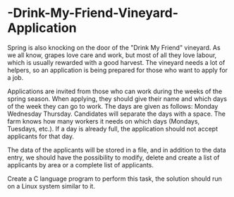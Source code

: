 # -Drink-My-Friend-Vineyard-Application

Spring is also knocking on the door of the "Drink My Friend" vineyard. 
As we all know, grapes love care and work, but most of all they love labour, which is usually rewarded with a good harvest. 
The vineyard needs a lot of helpers, so an application is being prepared for those who want to apply for a job.

Applications are invited from those who can work during the weeks of the spring season. 
When applying, they should give their name and which days of the week they can go to work. The days are given as follows: Monday Wednesday Thursday. 
Candidates will separate the days with a space. The farm knows how many workers it needs on which days (Mondays, Tuesdays, etc.). 
If a day is already full, the application should not accept applicants for that day.

The data of the applicants will be stored in a file, and in addition to the data entry, we should have the possibility 
to modify, delete and create a list of applicants by area or a complete list of applicants.

Create a C language program to perform this task, the solution should run on a Linux system similar to it. 

